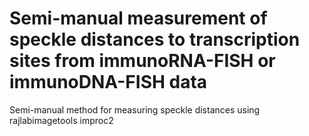 # Semi-manual measurement of speckle distances to transcription sites from immunoRNA-FISH or immunoDNA-FISH data
Semi-manual method for measuring speckle distances using rajlabimagetools improc2
